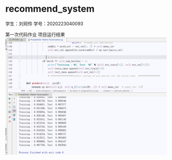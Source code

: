 # recommend_system

学生：刘珂伶
学号：2020223040093

第一次代码作业
项目运行结果
 ![Image text](https://github.com/BobbyLiukeling/recommend_system/blob/master/%E7%AC%AC%E4%B8%80%E6%AC%A1%E4%BD%9C%E4%B8%9A%E8%BF%90%E8%A1%8C%E7%BB%93%E6%9E%9C.png)

